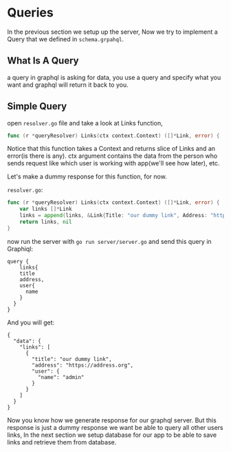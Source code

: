 # Queries <a name="queries"></a>
In the previous section we setup up the server, Now we try to implement a Query that we defined in `schema.grpahql`.

## What Is A Query <a name="what-is-a-query"></a>
a query in graphql is asking for data, you use a query and specify what you want and graphql will return it back to you.

## Simple Query <a name="simple-query"></a>

<Instruction>

 open `resolver.go` file and take a look at Links function,
```go
func (r *queryResolver) Links(ctx context.Context) ([]*Link, error) {
```

</Instruction>

Notice that this function takes a Context and returns slice of Links and an error(is there is any).
ctx argument contains the data from the person who sends request like which user is working with app(we'll see how later), etc.

Let's make a dummy response for this function, for now.

<Instruction>

`resolver.go`:
```go
func (r *queryResolver) Links(ctx context.Context) ([]*Link, error) {
	var links []*Link
	links = append(links, &Link{Title: "our dummy link", Address: "https://address.org", User: &User{Username: "admin"}})
	return links, nil
}
```

</Instruction>

now run the server with `go run server/server.go` and send this query in Graphiql:
```
query {
	links{
    title
    address,
    user{
      name
    }
  }
}
```
And you will get:
```
{
  "data": {
    "links": [
      {
        "title": "our dummy link",
        "address": "https://address.org",
        "user": {
          "name": "admin"
        }
      }
    ]
  }
}
```
Now you know how we generate response for our graphql server. But this response is just a dummy response we want be able to query all other users links, In the next section we setup database for our app to be able to save links and retrieve them from database.
